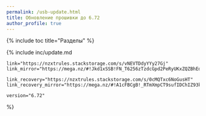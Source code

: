 ```yaml
---
permalink: /usb-update.html
title: Обновление прошивки до 6.72
author_profile: true
---
```

{% include toc title="Разделы" %}

{% include inc/update.md 

	link="https://nzxtrules.stackstorage.com/s/vNEVTDdyYYy27Gj" 
	link_mirror="https://mega.nz/#!Jkd1xSSB!FN_T6256zTzdcGpd2PeRyUKxZQZBhEdRlxEGI_NHQDk" 

	link_recovery="https://nzxtrules.stackstorage.com/s/0cMQTxc6NoGusHT" 
	link_recovery_mirror="https://mega.nz/#!A1cFBCgB!_RTmXmpCT9sufIDChIZ93kBRPT9NXYEKpTMHPmJ4dq8" 

	version="6.72"

%}
